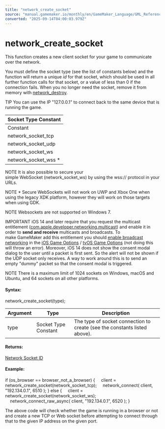 ```yaml
---
title: "network_create_socket"
source: "manual.gamemaker.io/monthly/en/GameMaker_Language/GML_Reference/Networking/network_create_socket.htm"
converted: "2025-09-14T04:00:03.979Z"
---
```


# network\_create\_socket

This function creates a new client socket for your game to communicate over the network.

You must define the socket type (see the list of constants below) and the function will return a unique _id_ for that socket, which should be used in all further function calls for that socket, or a value of less than 0 if the connection fails. When you no longer need the socket, remove it from memory with [network\_destroy](network_destroy.md).

TIP You can use the IP "127.0.0.1" to connect back to the same device that is running the game.

| Socket Type Constant |
| --- |
| Constant | Description |
| network_socket_tcp | Create a socket using TCP. |
| network_socket_udp | Create a socket using UDP. |
| network_socket_ws | Create a WebSocket using TCP. (NOTE: Use Async functions for connecting through WebSockets) |
| network_socket_wss * | Create a secure WebSocket using TCP. |

NOTE It is also possible to secure your simple WebSocket (network\_socket\_ws) by using the wss:// protocol in your URLs.

NOTE \* Secure WebSockets will not work on UWP and Xbox One when using the legacy XDK platform, however they will work on those targets when using GDK.

NOTE Websockets are not supported on Windows 7.

IMPORTANT iOS 14 and later require that you request the multicast entitlement ([com.apple.developer.networking.multicast](https://developer.apple.com/documentation/bundleresources/entitlements/com_apple_developer_networking_multicast)) and enable it in order to **send and receive** multicasts and broadcasts. To make GameMaker add this entitlement you should [enable broadcast networking](../../../Settings/Game_Options/iOS.htm#enable_broadcast_networking) in the [iOS Game Options](../../../Settings/Game_Options/iOS.md) / [tvOS Game Options](../../../Settings/Game_Options/tvOS.md) (not doing this will throw an error).
Moreover, iOS 14 does not show the consent modal dialog to the user until a packet is first sent. So the alert will not be shown if the UDP socket only receives. A way to work around this is to send an empty "dummy" packet so that the consent modal is triggered.

NOTE There is a maximum limit of 1024 sockets on Windows, macOS and Ubuntu, and 64 sockets on all other platforms.

#### Syntax:

network\_create\_socket(type);

| Argument | Type | Description |
| --- | --- | --- |
| type | Socket Type Constant | The type of socket connection to create (see the constants listed above). |

#### Returns:

[Network Socket ID](network_create_socket.md)

#### Example:

if (os\_browser == browser\_not\_a\_browser)
{
    client = network\_create\_socket(network\_socket\_tcp);
    network\_connect( client, "192.134.0.1", 6510 );
}
else
{
    client = network\_create\_socket(network\_socket\_ws);
    network\_connect\_raw\_async( client, "192.134.0.1", 6520 );
}

The above code will check whether the game is running in a browser or not and create a new TCP or Web socket before attempting to connect through that to the given IP address on the given port.